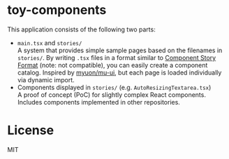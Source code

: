 # toy-components

This application consists of the following two parts:

- `main.tsx` and `stories/`<br/>
  A system that provides simple sample pages based on the filenames in `stories/`.
  By writing `.tsx` files in a format similar to [Component Story Format](https://storybook.js.org/docs/api/csf) (note: not compatible), you can easily create a component catalog.
  Inspired by [myuon/mu-ui](https://github.com/myuon/mu-ui/tree/main/uibook), but each page is loaded individually via dynamic import.
- Components displayed in `stories/` (e.g. `AutoResizingTextarea.tsx`)<br/>
  A proof of concept (PoC) for slightly complex React components.
  Includes components implemented in other repositories.

# License

MIT
